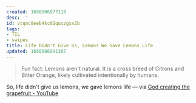 ```yaml
---
created: 1658506977118
desc: ''
id: vtqnc8eeb4kc02quczgsx2b
tags:
- TIL
- swipes
title: Life Didn't Give Us, Lemons We Gave Lemons Life
updated: 1658506991307
---
```

   
> Fun fact: Lemons aren't natural. It is a cross breed of Citrons and Bitter Orange, likely cultivated intentionally by humans.   
   
So, life didn't give us lemons, we gave lemons life — via [God creating the grapefruit - YouTube](https://www.youtube.com/watch?v=VM6sbPUGZms)